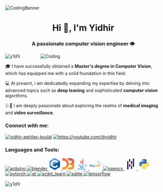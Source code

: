 <img align="center" alt="CodingBanner" width="1000" src="https://lh3.googleusercontent.com/pw/AIL4fc_pcpysmVnE5cvwMJH34eLOPhiJ1AkxmCwlTDKdMMq4Q8EAWJwwf7gexbvq-NRL5iJlRxitPnZPFgBKPym2eN_8ayzk43Ozv7clUW-2Hfvpk0qhR2ucozR-0olc0dzqy5u3d-KaOti4waAKPRVZ3wbgOpqyI6rmuCdHIJlpKrslfMs_pryXWpPXo0M2TfVfK2QZcHUO8v1naDfcgBuyaMCy4kvDjVzciLqaBv-RodqaVZXJVgUJK6rVehKG0Yd_X5MtefmxfvZQ78O47eu2CYpIRGvycz5ut4ORY9BAj4CQrrGJwrgFiBShmra839ohVRAgxHF67R8x5QY5SSTaUVIbOlFLVWl7lBqtwZIje4WiQOaaLhfX7xkiSLEqp9Rif61nBz8ezn4KSiwySafBQptDTFn0WAikBytaSyjdryHo1Gv2PrnwOuPNsH8DvHE8XOLOgVKXjzdD84OR2a66-ztzYbmrLVDHceeoDrPeTw6RrOlMdx8AFNn4p0fBhA97gU1RSp8UiXBR_Xf0tgPcEv5i8uWyKLEHGbEwO66ord_A3RHFKS3MArdxUwtVQWKIvaxzVVPQlgqBYAqvYF0l1C9_TJIbUuKo-xr3jK9NFz5Wil-t_CLX21wJ_1ZKJZo1yy3EbZw51Q7SfB26Vg7o8acB7wpgLRsKtFuEe2bq2tGo8tWOd3oT3nSqvslVNT__ENR0HrEviyLuFotFrTL_4z_TgiaO_TULUzIcqKiHiUaCIoBwc03GU-mXHr2rcgSGXbD2bFObeoEzh1VuRdtrzo71sllLXyAJYMN_PiBL-PD54Sdb4rnX8LLTVHgu5Jn__SgR6X94jbCA55IBnRX_S_0Tv8H8_vIQaFFIVPovcHWtNOrrjwO6albr3ovILaq2jBWvvaYvpqxCl1dO2ahItw=w468-h60-s-no?authuser=0">

<h1 align="center">Hi 👋, I'm Yidhir</h1>
<h3 align="center">A passionate computer vision engineer 👁</h3>
<img align="right" alt="Coding" width="390" src="https://media.tenor.com/YZPnGuPeZv8AAAAd/coding.gif">

<p align="left"> <img src="https://komarev.com/ghpvc/?username=y1d1r&label=Profile%20views&color=0e75b6&style=plastic" alt="y1d1r" /> </p>

🎓 I have successfully obtained a **Master's degree in Computer Vision**, which has equipped me with a solid foundation in this field.

💻 At present, i am dedicatedly expanding my expertise by delving into advanced topics such as **deep leaning** and sophisticated **computer vision** algorithms.

🩺🎥 I am deeply passionate about exploring the realms of **medical imaging** and **video surveillance**.

<h3 align="left">Connect with me:</h3>
<p align="left">
<a href="https://linkedin.com/in/yidhir-aghiles-koulal" target="blank"><img align="center" src="https://raw.githubusercontent.com/rahuldkjain/github-profile-readme-generator/master/src/images/icons/Social/linked-in-alt.svg" alt="yidhir-aghiles-koulal" height="30" width="40" /></a>
<a href="https://www.youtube.com/@yidhir" target="blank"><img align="center" src="https://raw.githubusercontent.com/rahuldkjain/github-profile-readme-generator/master/src/images/icons/Social/youtube.svg" alt="https://youtube.com/@yidhir" height="30" width="40" /></a>
</p>

<h3 align="left">Languages and Tools:</h3>
<p align="left"> <a href="https://www.arduino.cc/" target="_blank" rel="noreferrer"> <img src="https://cdn.worldvectorlogo.com/logos/arduino-1.svg" alt="arduino" width="40" height="40"/> </a> <a href="https://www.blender.org/" target="_blank" rel="noreferrer"> <img src="https://download.blender.org/branding/community/blender_community_badge_white.svg" alt="blender" width="40" height="40"/> </a> <a href="https://www.cprogramming.com/" target="_blank" rel="noreferrer"> <img src="https://raw.githubusercontent.com/devicons/devicon/master/icons/c/c-original.svg" alt="c" width="40" height="40"/> </a> <a href="https://d3js.org/" target="_blank" rel="noreferrer"> <img src="https://raw.githubusercontent.com/devicons/devicon/master/icons/d3js/d3js-original.svg" alt="d3js" width="40" height="40"/> </a> <a href="https://www.java.com" target="_blank" rel="noreferrer"> <img src="https://raw.githubusercontent.com/devicons/devicon/master/icons/java/java-original.svg" alt="java" width="40" height="40"/> </a> <a href="https://www.mysql.com/" target="_blank" rel="noreferrer"> <img src="https://raw.githubusercontent.com/devicons/devicon/master/icons/mysql/mysql-original-wordmark.svg" alt="mysql" width="40" height="40"/> </a> <a href="https://opencv.org/" target="_blank" rel="noreferrer"> <img src="https://www.vectorlogo.zone/logos/opencv/opencv-icon.svg" alt="opencv" width="40" height="40"/> </a> <a href="https://pandas.pydata.org/" target="_blank" rel="noreferrer"> <img src="https://raw.githubusercontent.com/devicons/devicon/2ae2a900d2f041da66e950e4d48052658d850630/icons/pandas/pandas-original.svg" alt="pandas" width="40" height="40"/> </a> <a href="https://www.python.org" target="_blank" rel="noreferrer"> <img src="https://raw.githubusercontent.com/devicons/devicon/master/icons/python/python-original.svg" alt="python" width="40" height="40"/> </a> <a href="https://pytorch.org/" target="_blank" rel="noreferrer"> <img src="https://www.vectorlogo.zone/logos/pytorch/pytorch-icon.svg" alt="pytorch" width="40" height="40"/> </a> <a href="https://www.qt.io/" target="_blank" rel="noreferrer"> <img src="https://upload.wikimedia.org/wikipedia/commons/0/0b/Qt_logo_2016.svg" alt="qt" width="40" height="40"/> </a> <a href="https://scikit-learn.org/" target="_blank" rel="noreferrer"> <img src="https://upload.wikimedia.org/wikipedia/commons/0/05/Scikit_learn_logo_small.svg" alt="scikit_learn" width="40" height="40"/> </a> <a href="https://www.sqlite.org/" target="_blank" rel="noreferrer"> <img src="https://www.vectorlogo.zone/logos/sqlite/sqlite-icon.svg" alt="sqlite" width="40" height="40"/> </a> <a href="https://www.tensorflow.org" target="_blank" rel="noreferrer"> <img src="https://www.vectorlogo.zone/logos/tensorflow/tensorflow-icon.svg" alt="tensorflow" width="40" height="40"/> </a> </p>

<p><img align="center" src="https://github-readme-stats.vercel.app/api/top-langs?username=y1d1r&show_icons=true&locale=en&layout=compact" alt="y1d1r" /></p>

